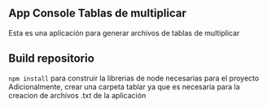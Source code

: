 ## App Console Tablas de multiplicar

Esta es una aplicación para generar archivos de tablas de multiplicar

## Build repositorio

 `npm install` para construir la librerias de node necesarias para el proyecto
 Adicionalmente, crear una carpeta tablar ya que es necesaria para la creacion
 de archivos .txt de la aplicación